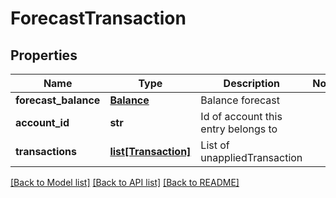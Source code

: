 # ForecastTransaction

## Properties
Name | Type | Description | Notes
------------ | ------------- | ------------- | -------------
**forecast_balance** | [**Balance**](Balance.md) | Balance forecast | 
**account_id** | **str** | Id of account this entry belongs to | 
**transactions** | [**list[Transaction]**](Transaction.md) | List of unappliedTransaction | 

[[Back to Model list]](../README.md#documentation-for-models) [[Back to API list]](../README.md#documentation-for-api-endpoints) [[Back to README]](../README.md)


